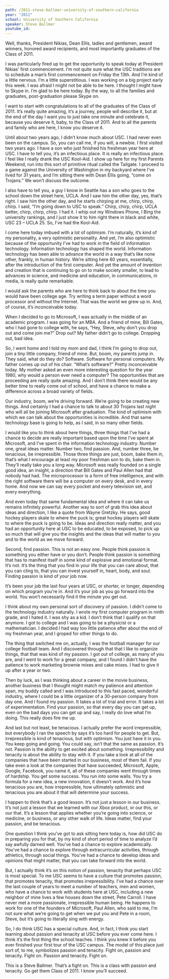```yaml
---
path: /2011-steve-ballmer-university-of-southern-california
year: "2011"
school: University of Southern California
speaker: Steve Ballmer
youtube_id: 
---
```


Well, thanks, President Nikias, Dean Ellis, ladies and gentlemen, award winners, honored award recipients, and most importantly graduates of the Class of 2011.

I was particularly fired up to get the opportunity to speak today at President Nikias’ first commencement. I’m not quite sure what the USC traditions are to schedule a man’s first commencement on Friday the 13th. And I’m kind of a little nervous. I’m a little superstitious. I was working on a big project early this week. I was afraid I might not be able to be here. I thought I might have to Skype in. I’m glad to be here today. By the way, to all the families and graduates, post-graduation please Skype on.

I want to start with congratulations to all of the graduates of the Class of 2011. It’s really quite amazing, it’s a journey, people will describe it, but at the end of the day I want you to just take one minute and celebrate it, because you deserve it, baby, to the Class of 2011. And to all the parents and family who are here, I know you deserve it.

Until about two years ago, I didn’t know much about USC. I had never even been on the campus. So, you can call me, if you will, a newbie. I first visited two years ago. I have a son who just finished his freshman year here at USC. I have to tell you, it’s an infectious place. It is really an infectious place. I feel like I really drank the USC Kool-Aid. I show up here for my first Parents Weekend, run into this sort of primitive ritual called the Tailgate. I proceed to a game against the University of Washington in my backyard where I’ve lived for 31 years, and I’m sitting there with Dean Ellis going, “come on Trojans.” We won’t discuss the outcome.

I also have to tell you, a guy I know in Seattle has a son who goes to the school down the street here, UCLA. And I saw him the other day, yes, that’s right. I saw him the other day, and he starts chirping at me, chirp, chirp, chirp. I said, “I’m going down to USC to speak.” Chirp, chirp, chirp, UCLA better, chirp, chirp, chirp. I had it. I whip out my Windows Phone, I Bing the university rankings, and I just show it to him right there in black and white, USC 23 – UCLA 25. So, I’ve had the Kool-Aid.

I come here today imbued with a lot of optimism. I’m naturally, it’s kind of my personality, a very optimistic personality. And yet, I’m also optimistic because of the opportunity I’ve had to work in the field of information technology. Information technology has shaped the world. Information technology has been able to advance the world in a way that’s like none other, frankly, in human history. We’re sitting here 60 years, essentially, after the introduction of the first computer. And yet the amount of invention and creation that is continuing to go on to make society smaller, to lead to advances in science, and medicine and education, in communications, in media, is really quite remarkable.

I would ask the parents who are here to think back to about the time you would have been college age. Try writing a term paper without a word processor and without the Internet. That was the world we grew up in. And, of course, it’s inconceivable today.

When I decided to go to Microsoft, I was actually in the middle of an academic program. I was going for an MBA. And a friend of mine, Bill Gates, who I had gone to college with, he says, “Hey, Steve, why don’t you drop out and come join me?” Drop out? My father didn’t go to college. Dropping out, bad idea.

So, I went home and I told my mom and dad, I think I’m going to drop out, join a tiny little company, friend of mine. But, boom, my parents jump in. They said, what do they do? Software. Software for personal computers. My father comes up out of his chair. “What’s software?” Pretty inconceivable today. My mother asked an even more interesting question for the year 1980, why would a person ever need a computer? The opportunities that are proceeding are really quite amazing. And I don’t think there would be any better time to really come out of school, and have a chance to make a difference across a broad variety of fields.

Our industry, boom, we’re driving forward. We’re going to be creating new things. And certainly I had a chance to talk to about 30 Trojans last night who will all be joining Microsoft after graduation. The kind of optimism with which we can talk about the opportunities is incredible. And that same technology base is going to help, as I said, in so many other fields.

I would like you to think about here things, three things that I’ve had a chance to decide are really important based upon the time I’ve spent at Microsoft, and I’ve spent in the information technology industry. Number one, great ideas matter. Number two, find passion. And, number three, be tenacious, be irrepressible. Those three things are just, boom, bake them in, that’s what I encourage at least my poor freshman son to do, bake them in. They’ll really take you a long way. Microsoft was really founded on a single good idea, an insight, a direction that Bill Gates and Paul Allen had that nobody had had. The microprocessor is a form of free intelligence, and with the right software there will be a computer on every desk, and in every home. And now we can say every pocket and every television set, and every everything.

And even today that same fundamental idea and where it can take us remains infinitely powerful. Another way to sort of grab this idea about ideas and direction, I like a quote from Wayne Gretzky. He says, good hockey players skate to where the puck is; great hockey players will skate to where the puck is going to be. Ideas and direction really matter, and you had an opportunity here at USC to be educated, to be exposed, to pick up so much that will give you the insights and the ideas that will matter to you and to the world as we move forward.

Second, find passion. This is not an easy one. People think passion is something you either have or you don’t. People think passion is something that has to manifest itself in some kind of explosive and emotional format. It’s not. It’s the thing that you find in your life that you can care about, that you can cling to, that you can invest yourself in, heart, body, and soul. Finding passion is kind of your job now.

It’s been your job the last four years at USC, or shorter, or longer, depending on which program you’re in. And it’s your job as you go forward into the world. You won’t necessarily find it the minute you get out.

I think about my own personal sort of discovery of passion. I didn’t come to the technology industry naturally. I wrote my first computer program in ninth grade, and I hated it. I was shy as a kid. I don’t think that I qualify on that anymore. I got to college and I was going to be a physicist or a mathematician. I decided I had way too little patience after about the end of my freshman year, and I groped for other things to do.

The thing that switched me on, actually, I was the football manager for our college football team. And I discovered through that that I like to organize things, that that was kind of my passion. I got out of college, as many of you are, and I went to work for a great company, and I found I didn’t have the patience to work marketing brownie mixes and cake mixes. I had to give it up after a year or two.

Then by luck, as I was thinking about a career in the movie business, another business that I thought might match my patience and attention span, my buddy called and I was introduced to this fast paced, wonderful industry, where I could be a little organizer of a 30-person company from day one. And I found my passion. It takes a lot of trial and error. It takes a lot of experimentation. Find your passion, so that every day you can get up, even on the bad days you can get up and say, I really do love what I’m doing. This really does fire me up.

And last but not least, be tenacious. I actually prefer the word irrepressible, but everybody I ran the speech by says it’s too hard for people to get. But, irrepressible is kind of tenacious, but with optimism. You just have it in you. You keep going and going. You could say, isn’t that the same as passion. It’s not. Passion is the ability to get excited about something. Irrepressibility and tenacity is about the ability to stay with it. If you take a look at all of the companies that have been started in our business, most of them fail. If you take even a look at the companies that have succeeded, Microsoft, Apple, Google, Facebook, you name it, all of these companies went through times of hardship. You get some success. You run into some walls. You try a formula for a new idea, a new innovation, it doesn’t work. And it’s how tenacious you are, how irrepressible, how ultimately optimistic and tenacious you are about it that will determine your success.

I happen to think that’s a good lesson. It’s not just a lesson in our business. It’s not just a lesson that we learned with our Xbox product, or our this, or our that. It’s a lesson that applies whether you’re going into science, or medicine, or business, or any other walk of life. Ideas matter, find your passion, and be tenacious.

One question I think you’ve got to ask sitting here today is, how did USC do in preparing you for that, by my kind of short period of time to analyze I’d say awfully darned well. You’ve had a chance to explore academically. You’ve had a chance to explore through extracurricular activities, through athletics, through social things. You’ve had a chance to develop ideas and opinions that might matter, that you can take forward into the world.

But, I actually think it’s on this notion of passion, tenacity that perhaps USC is most special. To me USC seems to have a culture that promotes passion, that promotes tenacity, that promotes irrepressibility. I’ve had a chance over the last couple of years to meet a number of teachers, men and women, who have a chance to work with students here at USC, including a new neighbor of mine lives a few houses down the street, Pete Carroll. I have never met a more passionate, irrepressible human being. He happens to work for one of the founders of Microsoft, Paul Allen, who said to me, I’m not sure what we’re going to get when we put you and Pete in a room, Steve, but it’s going to literally sing with energy.

So, I do think USC has a special culture. And, in fact, I think you start learning about passion and tenacity at USC before you ever come here. I think it’s the first thing the school teaches. I think you knew it before you ever finished your first tour of the USC campus. The model of this place just sort of, to me, symbolizes passion and tenacity. Fight on, passion and tenacity. Fight on. Passion and tenacity. Fight on.

This is a Steve Ballmer. That’s a fight on. This is a class with passion and tenacity. Go get them Class of 2011. I know you’ll succeed. 